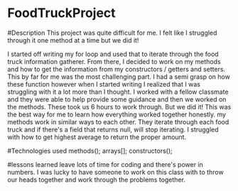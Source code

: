 # FoodTruckProject

#Description
This project was quite difficult for me. I felt like I struggled through it one method at a time but we did it! 

I started off writing my for loop and used that to iterate through the food truck information gatherer. From there, I decided to work on my methods and how to get the information from my constructors / getters and setters. This by far for me was the most challenging part. I had a semi grasp on how these function however when I started writing I realized that I was struggling with it a lot more than I thought. I worked with a fellow classmate and they were able to help provide some guidance and then we worked on the methods. These took us 6 hours to work through. But we did it! This was the best way for me to learn how everything worked together honestly. my methods work in similar ways to each other. They iterate through each food truck and if there's a field that returns null, will stop iterating. I struggled with how to get highest average to return the proper amount. 



#Technologies used
methods();
arrays[];
constructors();


#lessons learned
leave lots of time for coding and there's power in numbers. I was lucky to have someone to work on this class with to throw our heads together and work through the problems together.  

